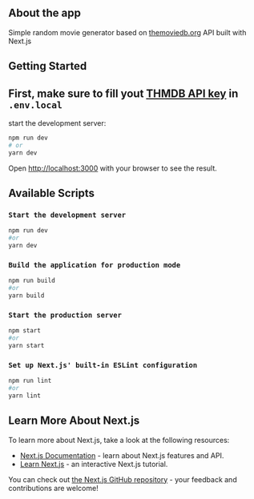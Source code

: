 ## About the app

Simple random movie generator based on [themoviedb.org](https://themoviedb.org) API built with Next.js

## Getting Started

## First, make sure to fill yout [THMDB API key](https://developers.themoviedb.org/3/getting-started/introduction) in `.env.local`

start the development server:

```bash
npm run dev
# or
yarn dev
```

Open [http://localhost:3000](http://localhost:3000) with your browser to see the result.

## Available Scripts

### `Start the development server`

```sh
npm run dev
#or
yarn dev
```

### `Build the application for production mode`

```sh
npm run build
#or
yarn build
```

### `Start the production server`

```sh
npm start
#or
yarn start
```

### `Set up Next.js' built-in ESLint configuration`

```sh
npm run lint
#or
yarn lint
```

## Learn More About Next.js

To learn more about Next.js, take a look at the following resources:

-   [Next.js Documentation](https://nextjs.org/docs) - learn about Next.js features and API.
-   [Learn Next.js](https://nextjs.org/learn) - an interactive Next.js tutorial.

You can check out [the Next.js GitHub repository](https://github.com/vercel/next.js/) - your feedback and contributions are welcome!
